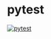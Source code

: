 # pytest

[![pytest](https://github.com/raj-kumar-ahuja/pytest/actions/workflows/testing_ci.yml/badge.svg)](https://github.com/raj-kumar-ahuja/pytest/actions/workflows/testing_ci.yml)
